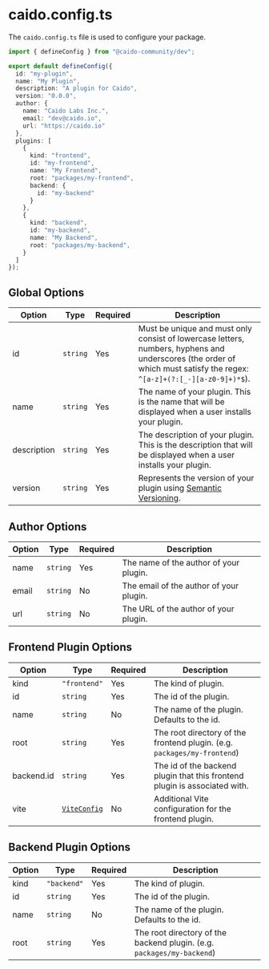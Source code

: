 # caido.config.ts

The `caido.config.ts` file is used to configure your package.

```ts
import { defineConfig } from "@caido-community/dev";

export default defineConfig({
  id: "my-plugin",
  name: "My Plugin",
  description: "A plugin for Caido",
  version: "0.0.0",
  author: {
    name: "Caido Labs Inc.",
    email: "dev@caido.io",
    url: "https://caido.io"
  },
  plugins: [
    {
      kind: "frontend",
      id: "my-frontend",
      name: "My Frontend",
      root: "packages/my-frontend",
      backend: {
        id: "my-backend"
      }
    },
    {
      kind: "backend",
      id: "my-backend",
      name: "My Backend",
      root: "packages/my-backend",
    }
  ]
});
```

## Global Options

| Option | Type | Required | Description |
| --- | --- | --- | --- |
| id | `string` | Yes | Must be unique and must only consist of lowercase letters, numbers, hyphens and underscores (the order of which must satisfy the regex: `^[a-z]+(?:[_-][a-z0-9]+)*$`). |
| name | `string` | Yes | The name of your plugin. This is the name that will be displayed when a user installs your plugin. |
| description | `string` | Yes | The description of your plugin. This is the description that will be displayed when a user installs your plugin. |
| version | `string` | Yes | Represents the version of your plugin using [Semantic Versioning](https://semver.org/). |

## Author Options

| Option | Type | Required | Description |
| --- | --- | --- | --- |
| name | `string` | Yes | The name of the author of your plugin. |
| email | `string` | No | The email of the author of your plugin. |
| url | `string` | No | The URL of the author of your plugin. |

## Frontend Plugin Options

| Option | Type | Required | Description |
| --- | --- | --- | --- |
| kind | `"frontend"` | Yes | The kind of plugin. |
| id | `string` | Yes | The id of the plugin. |
| name | `string` | No | The name of the plugin. Defaults to the id. |
| root | `string` | Yes | The root directory of the frontend plugin. (e.g. `packages/my-frontend`) |
| backend.id | `string` | Yes | The id of the backend plugin that this frontend plugin is associated with. |
| vite | [`ViteConfig`](https://vite.dev/config/) | No | Additional Vite configuration for the frontend plugin. |

## Backend Plugin Options

| Option | Type | Required | Description |
| --- | --- | --- | --- |
| kind | `"backend"` | Yes | The kind of plugin. |
| id | `string` | Yes | The id of the plugin. |
| name | `string` | No | The name of the plugin. Defaults to the id. |
| root | `string` | Yes | The root directory of the backend plugin. (e.g. `packages/my-backend`) |
